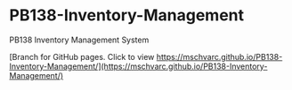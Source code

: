 # PB138-Inventory-Management
PB138 Inventory Management System

[Branch for GitHub pages. Click to view https://mschvarc.github.io/PB138-Inventory-Management/](https://mschvarc.github.io/PB138-Inventory-Management/)

